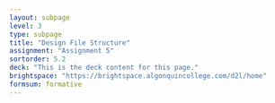 ```yaml
---
layout: subpage
level: 3
type: subpage
title: "Design File Structure"
assignment: "Assignment 5"
sortorder: 5.2
deck: "This is the deck content for this page."
brightspace: "https://brightspace.algonquincollege.com/d2l/home"
formsum: formative
---
```

